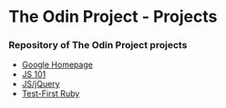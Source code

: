 # The Odin Project - Projects
### Repository of The Odin Project projects

- [Google Homepage](https://www.github.com/0elo/the_odin_project/tree/master/google-homepage)
- [JS 101](https://www.github.com/0elo/the_odin_project/tree/master/js-101)
- [JS/jQuery](https://github.com/0elo/the_odin_project/tree/master/js-jquery)
- [Test-First Ruby](https://github.com/0elo/the_odin_project/tree/master/learn-ruby)
